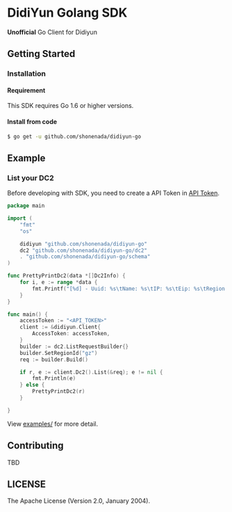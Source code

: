 # DidiYun Golang SDK

**Unofficial** Go Client for Didiyun

## Getting Started

### Installation

#### Requirement

This SDK requires Go 1.6 or higher versions.

#### Install from code

```sh
$ go get -u github.com/shonenada/didiyun-go
```

## Example

### List your DC2

Before developing with SDK, you need to create a API Token in [API Token](https://app.didiyun.com/#/api/authtoken).

```go
package main

import (
	"fmt"
	"os"

	didiyun "github.com/shonenada/didiyun-go"
	dc2 "github.com/shonenada/didiyun-go/dc2"
	. "github.com/shonenada/didiyun-go/schema"
)

func PrettyPrintDc2(data *[]Dc2Info) {
	for i, e := range *data {
		fmt.Printf("[%d] - Uuid: %s\tName: %s\tIP: %s\tEip: %s\tRegion: %s\n", i+1, e.Uuid, e.Name, e.Ip, e.Eip.Ip, e.Region.Name)
	}
}

func main() {
	accessToken := "<API_TOKEN>"
	client := &didiyun.Client{
		AccessToken: accessToken,
	}
	builder := dc2.ListRequestBuilder{}
	builder.SetRegionId("gz")
	req := builder.Build()

	if r, e := client.Dc2().List(&req); e != nil {
		fmt.Println(e)
	} else {
		PrettyPrintDc2(r)
	}

}
```

View [examples/](examples) for more detail.

## Contributing

TBD

## LICENSE

The Apache License (Version 2.0, January 2004).
